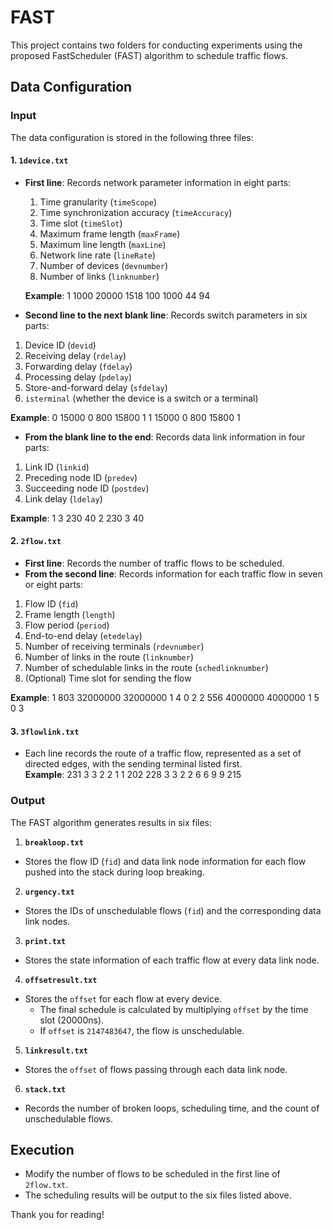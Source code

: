 # FAST

This project contains two folders for conducting experiments using the proposed FastScheduler (FAST) algorithm to schedule traffic flows.

## Data Configuration

### Input

The data configuration is stored in the following three files:

#### 1. `1device.txt`

- **First line**: Records network parameter information in eight parts:
  1. Time granularity (`timeScope`)  
  2. Time synchronization accuracy (`timeAccuracy`)  
  3. Time slot (`timeSlot`)  
  4. Maximum frame length (`maxFrame`)  
  5. Maximum line length (`maxLine`)  
  6. Network line rate (`lineRate`)  
  7. Number of devices (`devnumber`)  
  8. Number of links (`linknumber`)  

  **Example**:
1 1000 20000 1518 100 1000 44 94


- **Second line to the next blank line**: Records switch parameters in six parts:
1. Device ID (`devid`)  
2. Receiving delay (`rdelay`)  
3. Forwarding delay (`fdelay`)  
4. Processing delay (`pdelay`)  
5. Store-and-forward delay (`sfdelay`)  
6. `isterminal` (whether the device is a switch or a terminal)  

**Example**:
0 15000 0 800 15800 1 1 15000 0 800 15800 1


- **From the blank line to the end**: Records data link information in four parts:
1. Link ID (`linkid`)  
2. Preceding node ID (`predev`)  
3. Succeeding node ID (`postdev`)  
4. Link delay (`ldelay`)  

**Example**:
1 3 230 40 2 230 3 40


#### 2. `2flow.txt`

- **First line**: Records the number of traffic flows to be scheduled.  
- **From the second line**: Records information for each traffic flow in seven or eight parts:
1. Flow ID (`fid`)  
2. Frame length (`length`)  
3. Flow period (`period`)  
4. End-to-end delay (`etedelay`)  
5. Number of receiving terminals (`rdevnumber`)  
6. Number of links in the route (`linknumber`)  
7. Number of schedulable links in the route (`schedlinknumber`)  
8. (Optional) Time slot for sending the flow  

**Example**:
1 803 32000000 32000000 1 4 0 2 2 556 4000000 4000000 1 5 0 3


#### 3. `3flowlink.txt`

- Each line records the route of a traffic flow, represented as a set of directed edges, with the sending terminal listed first.  
**Example**:
231 3 3 2 2 1 1 202 228 3 3 2 2 6 6 9 9 215

### Output

The FAST algorithm generates results in six files:

1. **`breakloop.txt`**  
 - Stores the flow ID (`fid`) and data link node information for each flow pushed into the stack during loop breaking.

2. **`urgency.txt`**  
 - Stores the IDs of unschedulable flows (`fid`) and the corresponding data link nodes.

3. **`print.txt`**  
 - Stores the state information of each traffic flow at every data link node.

4. **`offsetresult.txt`**  
 - Stores the `offset` for each flow at every device.  
   - The final schedule is calculated by multiplying `offset` by the time slot (20000ns).  
   - If `offset` is `2147483647`, the flow is unschedulable.

5. **`linkresult.txt`**  
 - Stores the `offset` of flows passing through each data link node.

6. **`stack.txt`**  
 - Records the number of broken loops, scheduling time, and the count of unschedulable flows.

## Execution

- Modify the number of flows to be scheduled in the first line of `2flow.txt`.  
- The scheduling results will be output to the six files listed above.

Thank you for reading!




